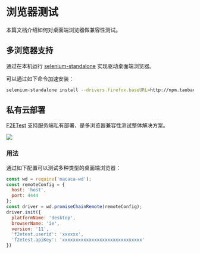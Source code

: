 # 浏览器测试

本篇文档介绍如何对桌面端浏览器做兼容性测试。

## 多浏览器支持

通过在本机运行 [selenium-standalone](//github.com/vvo/selenium-standalone) 实现驱动桌面端浏览器。

可以通过如下命令加速安装：

```bash
selenium-standalone install --drivers.firefox.baseURL=http://npm.taobao.org/mirrors/geckodriver --baseURL=http://npm.taobao.org/mirrors/selenium --drivers.chrome.baseURL=http://npm.taobao.org/mirrors/chromedriver --drivers.ie.baseURL=http://npm.taobao.org/mirrors/selenium
```

## 私有云部署

[F2ETest](//github.com/alibaba/f2etest) 支持服务端私有部署，是多浏览器兼容性测试整体解决方案。

![](http://wx1.sinaimg.cn/large/6d308bd9gy1feru097e8cj20sw0dcagm.jpg)

### 用法

通过如下配置可以测试多种类型的桌面端浏览器：

```javascript
const wd = require('macaca-wd');
const remoteConfig = {
  host: 'host',
  port: 4444
};
const driver = wd.promiseChainRemote(remoteConfig);
driver.init({
  platformName: 'desktop',
  browserName: 'ie',
  version: '11',
  'f2etest.userid': 'xxxxxx',
  'f2etest.apiKey': 'xxxxxxxxxxxxxxxxxxxxxxxxxxxxxx'
})
```
